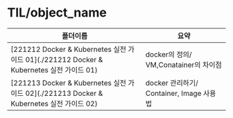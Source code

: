# TIL/object_name

| 폴더이름                                                                           | 요약                                |
| ------------------------------------------------------------------------------ | --------------------------------- |
| [221212 Docker & Kubernetes 실전 가이드 01](./221212 Docker & Kubernetes 실전 가이드 01) | docker의 정의/ VM,Conatainer의 차이점    |
| [221213 Docker & Kubernetes 실전 가이드 02](./221213 Docker & Kubernetes 실전 가이드 02) | docker 관리하기/ Container, Image 사용법 |
